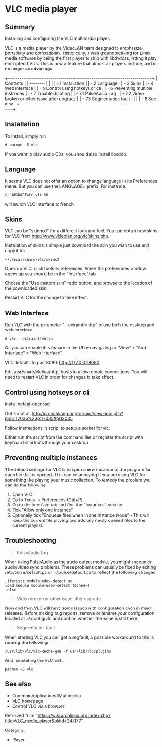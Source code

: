 VLC media player
================

  Summary
  -------------------------------------------------------
  Installing and configuring the VLC multimedia player.

VLC is a media player by the VideoLAN team designed to emphasize
portability and compatibility. Historically, it was groundbreaking for
Linux media software by being the first player to ship with libdvdcss,
letting it play encrypted DVDs. This is now a feature that almost all
players include, and is no longer an advantage.

+--------------------------------------------------------------------------+
| Contents                                                                 |
| --------                                                                 |
|                                                                          |
| -   1 Installation                                                       |
| -   2 Language                                                           |
| -   3 Skins                                                              |
| -   4 Web Interface                                                      |
| -   5 Control using hotkeys or cli                                       |
| -   6 Preventing multiple instances                                      |
| -   7 Troubleshooting                                                    |
|     -   7.1 PulseAudio Lag                                               |
|     -   7.2 Video broken or other issue after upgrade                    |
|     -   7.3 Segmentation fault                                           |
|                                                                          |
| -   8 See also                                                           |
+--------------------------------------------------------------------------+

Installation
------------

To install, simply run

    # pacman -S vlc

If you want to play audio CDs, you should also install libcddb.

Language
--------

It seems VLC does not offer an option to change language in its
Preferences menu. But you can use the LANGUAGE= prefix. For instance:

    $ LANGUAGE=fr vlc %U

will switch VLC interface to french.

Skins
-----

VLC can be "skinned" for a different look and feel. You can obtain new
skins for VLC from http://www.videolan.org/vlc/skins.php.

Installation of skins is simple just download the skin you wish to use
and copy it to:

    ~/.local/share/vlc/skins2

Open up VLC, click tools->preferences. When the preferences window opens
up you should be in the "Interface" tab

Choose the "Use custom skin" radio button, and browse to the location of
the downloaded skin.

Restart VLC for the change to take effect.

Web Interface
-------------

Run VLC with the parameter "--extraintf=http" to use both the desktop
and web interface.

    # vlc --extraintf=http

Or you can enable this feature in the UI by navigating to "View" > "Add
Interface" > "Web Interface".

VLC defaults to port 8080: http://127.0.0.1:8080

Edit /usr/share/vlc/lua/http/.hosts to allow remote connections. You
will need to restart VLC in order for changes to take effect.

Control using hotkeys or cli
----------------------------

install netcat-openbsd

Get script at:
http://crunchbang.org/forums/viewtopic.php?pid=112035%23p112035#p112035

Follow instructions in script to setup a socket for vlc.

Either run the script from the command line or register the script with
keyboard shortcuts through your desktop.

Preventing multiple instances
-----------------------------

The default settings for VLC is to open a new instance of the program
for each file that is opened. This can be annoying if you are using VLC
for something like playing your music collection. To remedy the problem
you can do the following:

1.  Open VLC
2.  Go to Tools -> Preferences (Ctrl+P)
3.  Go to the Interface tab and find the "Instances" section.
4.  Tick "Allow only one instance"
5.  Optionally tick "Enqueue files when in one instance mode" - This
    will keep the current file playing and add any newly opened files to
    the current playlist.

Troubleshooting
---------------

> PulseAudio Lag

When using PulseAudio as the audio output module, you might encounter
audio/video sync problems. These problems can usually be fixed by
editing /etc/pulse/default.pa or  ~/.pulse/default.pa to reflect the
following changes.

    .ifexists module-udev-detect.so
    load-module module-udev-detect tsched=0
    .else

> Video broken or other issue after upgrade

Now and then VLC will have some issues with configuration even in minor
releases. Before making bug reports, remove or rename your configuration
located at ~/.config/vlc and confirm whether the issue is still there.

> Segmentation fault

When starting VLC you can get a segfault, a possible workaround to this
is running the following:

    /usr/lib/vlc/vlc-cache-gen -f usr/lib/vlc/plugins

And reinstalling the VLC with:

    pacman -S vlc

See also
--------

-   Common Applications#Multimedia
-   VLC homepage
-   Control VLC via a browser

Retrieved from
"https://wiki.archlinux.org/index.php?title=VLC_media_player&oldid=247177"

Category:

-   Player
